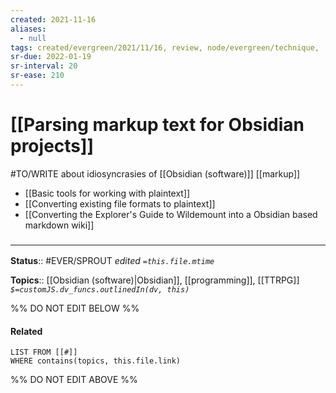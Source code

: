 ```yaml
---
created: 2021-11-16
aliases:
  - null
tags: created/evergreen/2021/11/16, review, node/evergreen/technique,
sr-due: 2022-01-19
sr-interval: 20
sr-ease: 210
---
```


# [[Parsing markup text for Obsidian projects]] 

#TO/WRITE  about idiosyncrasies of [[Obsidian (software)]] [[markup]]
- [[Basic tools for working with plaintext]]
- [[Converting existing file formats to plaintext]]
- [[Converting the Explorer's Guide to Wildemount into a Obsidian based markdown wiki]]


### <hr class="footnote"/>

**Status**:: #EVER/SPROUT 
*edited `=this.file.mtime`*

**Topics**:: [[Obsidian (software)|Obsidian]], [[programming]], [[TTRPG]]
*`$=customJS.dv_funcs.outlinedIn(dv, this)`*

%% DO NOT EDIT BELOW %%
#### Related 
```dataview
LIST FROM [[#]]
WHERE contains(topics, this.file.link)
```
%% DO NOT EDIT ABOVE %%
